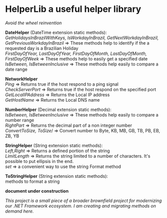 # HelperLib a useful helper library

*Avoid the wheel reinvention*

**DateHelper** (DateTime extension static methods):<br/>
  *GetHolidaysInBrazilWithKeys, IsWorkdayInBrazil, GetNextWorkdayInBrazil, GetPreviousWorkdayInBrazil* => These methods help to identify if the a requested day is a Brazilian Holiday<br/>
  *FirstDayOfYear, LastDayOfYear, FirstDayOfMonth, LastDayOfMonth, FirstDayOfWeek* => These methods help to easily get a specified date<br/>
  *IsBetween, IsBetweenInclusive* => These methods help easily to compare a date range<br/>

**NetworkHelper**<br/>
  *Ping* => Returns true if the host respond to a ping signal<br/>
  *CheckServerPort* => Returns true if the host respond on the specified port<br/>
  *GetLocalIPAddress* => Returns the Local IP address<br/>
  *GetHostName* => Returns the Local DNS name<br/>

**NumberHelper** (Decimal extension static methods):<br/>
  *IsBetween, IsBetweenInclusive* => These methods help easily to compare a number range<br/>
  *RightPart* => Returns the decimal part of a non integer number<br/>
  *ConvertToSize, ToSize*/ => Convert number to Byte, KB, MB, GB, TB, PB, EB, ZB, YB<br/>

**StringHelper** (String extension static methods): <br/>
  *Left,Right* => Returns a defined portion of the string<br/>
  *LimitLength* => Returns the string limited to a number of characters. It's possible to put ellipsis in the end.<br/>
  *set* => a convenient way to use the string Format method<br/>

**ToStringHelper** (String extension static methods): <br/>
  methods to format a string
  

**__document under construction__**

*This project is a small piece of a broader brownfield project for modernizing our .NET Framework ecosystem. I am creating and migrating methods on demand here.*
